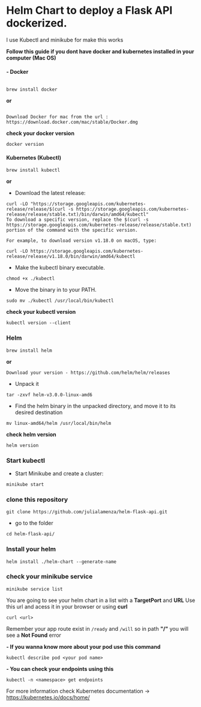 # Helm Chart to deploy a Flask API dockerized.

I use Kubectl and minikube for make this works


**Follow this guide if you dont have docker and kubernetes installed in your computer (Mac OS)**



#### - Docker

```

brew install docker
```


**or**

```

Download Docker for mac from the url : https://download.docker.com/mac/stable/Docker.dmg
```


**check your docker version**

```
docker version
```


#### Kubernetes (Kubectl)

```
brew install kubectl
```


**or**


- Download the latest release:

```
curl -LO "https://storage.googleapis.com/kubernetes-release/release/$(curl -s https://storage.googleapis.com/kubernetes-release/release/stable.txt)/bin/darwin/amd64/kubectl"
To download a specific version, replace the $(curl -s https://storage.googleapis.com/kubernetes-release/release/stable.txt) portion of the command with the specific version.
```

```
For example, to download version v1.18.0 on macOS, type:

```

```
curl -LO https://storage.googleapis.com/kubernetes-release/release/v1.18.0/bin/darwin/amd64/kubectl
```



- Make the kubectl binary executable.

```
chmod +x ./kubectl
```

- Move the binary in to your PATH.

```
sudo mv ./kubectl /usr/local/bin/kubectl
```



**check your kubectl version**

```
kubectl version --client
```



### Helm

```
brew install helm
```


**or**

```
Download your version - https://github.com/helm/helm/releases
```


- Unpack it

```
tar -zxvf helm-v3.0.0-linux-amd6
```


- Find the helm binary in the unpacked directory, and move it to its desired destination

```
mv linux-amd64/helm /usr/local/bin/helm
```

**check helm version**

```
helm version
```



### Start kubectl 

- Start Minikube and create a cluster:

```
minikube start
```

### clone this repository

```
git clone https://github.com/julialamenza/helm-flask-api.git
```

- go to the folder

```
cd helm-flask-api/
```



### Install your helm

```
helm install ./helm-chart --generate-name
```

### check your minikube service

```
minikube service list
````
You are going to see your helm chart <name> in a list with a **TargetPort** and **URL**
Use this url and acess it in your browser or using **curl**

````
curl <url>

````

Remember your app route exist in ```/ready``` and ```/will``` so in path **"/"** you will see a **Not Found** error

**- If you wanna know more about your pod use this command**

````
kubectl describe pod <your pod name>
````
**- You can check your endpoints using this**

````
kubectl -n <namespace> get endpoints
`````

For more information check Kubernetes documentation -> https://kubernetes.io/docs/home/
